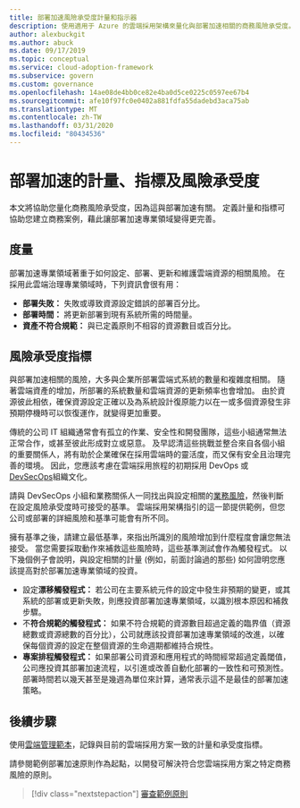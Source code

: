 ```yaml
---
title: 部署加速風險承受度計量和指示器
description: 使用適用于 Azure 的雲端採用架構來量化與部署加速相關的商務風險承受度。
author: alexbuckgit
ms.author: abuck
ms.date: 09/17/2019
ms.topic: conceptual
ms.service: cloud-adoption-framework
ms.subservice: govern
ms.custom: governance
ms.openlocfilehash: 14ae08de4bb0ce82e4ba0d5ce0225c0597ee67b4
ms.sourcegitcommit: afe10f97fc0e0402a881fdfa55dadebd3aca75ab
ms.translationtype: MT
ms.contentlocale: zh-TW
ms.lasthandoff: 03/31/2020
ms.locfileid: "80434536"
---
```

# <a name="deployment-acceleration-metrics-indicators-and-risk-tolerance"></a>部署加速的計量、指標及風險承受度

本文將協助您量化商務風險承受度，因為這與部署加速有關。 定義計量和指標可協助您建立商務案例，藉此讓部署加速專業領域變得更完善。

## <a name="metrics"></a>度量

部署加速專業領域著重于如何設定、部署、更新和維護雲端資源的相關風險。 在採用此雲端治理專業領域時，下列資訊會很有用：

- **部署失敗：** 失敗或導致資源設定錯誤的部署百分比。
- **部署時間：** 將更新部署到現有系統所需的時間量。
- **資產不符合規範：** 與已定義原則不相容的資源數目或百分比。

## <a name="risk-tolerance-indicators"></a>風險承受度指標

與部署加速相關的風險，大多與企業所部署雲端式系統的數量和複雜度相關。 隨著雲端資產的增加，所部署的系統數量和雲端資源的更新頻率也會增加。 由於資源彼此相依，確保資源設定正確以及為系統設計復原能力以在一或多個資源發生非預期停機時可以恢復運作，就變得更加重要。

<!-- "en-us" location is required for the URL below. -->

傳統的公司 IT 組織通常會有孤立的作業、安全性和開發團隊，這些小組通常無法正常合作，或甚至彼此形成對立或惡意。 及早認清這些挑戰並整合來自各個小組的重要關係人，將有助於企業確保在採用雲端時的靈活度，而又保有安全且治理完善的環境。 因此，您應該考慮在雲端採用旅程的初期採用 DevOps 或[DevSecOps](https://www.microsoft.com/en-us/securityengineering/devsecops)組織文化。

請與 DevSecOps 小組和業務關係人一同找出與設定相關的[業務風險](./business-risks.md)，然後判斷在設定風險承受度時可接受的基準。 雲端採用架構指引的這一節提供範例，但您公司或部署的詳細風險和基準可能會有所不同。

擁有基準之後，請建立最低基準，來指出所識別的風險增加到什麼程度會讓您無法接受。 當您需要採取動作來補救這些風險時，這些基準測試會作為觸發程式。 以下幾個例子會說明，與設定相關的計量 (例如，前面討論過的那些) 如何證明您應該提高對於部署加速專業領域的投資。

- 設定**漂移觸發程式：** 若公司在主要系統元件的設定中發生非預期的變更，或其系統的部署或更新失敗，則應投資部署加速專業領域，以識別根本原因和補救步驟。
- 不**符合規範的觸發程式：** 如果不符合規範的資源數目超過定義的臨界值（資源總數或資源總數的百分比），公司就應該投資部署加速專業領域的改進，以確保每個資源的設定在整個資源的生命週期都維持合規性。
- **專案排程觸發程式：** 如果部署公司資源和應用程式的時間經常超過定義閾值，公司應投資其部署加速流程，以引進或改善自動化部署的一致性和可預測性。 部署時間若以幾天甚至是幾週為單位來計算，通常表示這不是最佳的部署加速策略。

## <a name="next-steps"></a>後續步驟

使用[雲端管理範本](./template.md)，記錄與目前的雲端採用方案一致的計量和承受度指標。

請參閱範例部署加速原則作為起點，以開發可解決符合您雲端採用方案之特定商務風險的原則。

> [!div class="nextstepaction"]
> [審查範例原則](./policy-statements.md)
